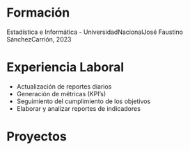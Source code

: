 # Formación
Estadística e Informática - UniversidadNacionalJosé Faustino SánchezCarrión, 2023
# Experiencia Laboral
- Actualización de reportes diarios
- Generación de métricas (KPI’s)
- Seguimiento del cumplimiento de los objetivos
- Elaborar y analizar reportes de indicadores

# Proyectos

